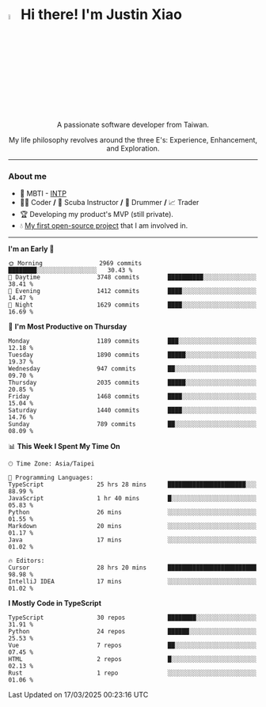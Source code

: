 # <img src="https://media.giphy.com/media/hvRJCLFzcasrR4ia7z/giphy.gif" width="5%">Hi there! I'm Justin Xiao
<p align="center">A passionate software developer from Taiwan.  </p>
<p align="center">My life philosophy revolves around the three E's: Experience, Enhancement, and Exploration.</p>

---
### About me
- 👀 MBTI - [INTP](https://www.16personalities.com/intp-personality)
- 👨‍💻 Coder **/** 🤿 Scuba Instructor **/** 🥁 Drummer **/** 📈 Trader
- 🏆 Developing my product's MVP (still private).
- 💧 [My first open-source project](https://github.com/Game-as-a-Service/Game-Lobby-Web) that I am involved in.

---
<!--START_SECTION:waka-->
**I'm an Early 🐤** 

```text
🌞 Morning                2969 commits        ████████░░░░░░░░░░░░░░░░░   30.43 % 
🌆 Daytime                3748 commits        ██████████░░░░░░░░░░░░░░░   38.41 % 
🌃 Evening                1412 commits        ████░░░░░░░░░░░░░░░░░░░░░   14.47 % 
🌙 Night                  1629 commits        ████░░░░░░░░░░░░░░░░░░░░░   16.69 % 
```
📅 **I'm Most Productive on Thursday** 

```text
Monday                   1189 commits        ███░░░░░░░░░░░░░░░░░░░░░░   12.18 % 
Tuesday                  1890 commits        █████░░░░░░░░░░░░░░░░░░░░   19.37 % 
Wednesday                947 commits         ██░░░░░░░░░░░░░░░░░░░░░░░   09.70 % 
Thursday                 2035 commits        █████░░░░░░░░░░░░░░░░░░░░   20.85 % 
Friday                   1468 commits        ████░░░░░░░░░░░░░░░░░░░░░   15.04 % 
Saturday                 1440 commits        ████░░░░░░░░░░░░░░░░░░░░░   14.76 % 
Sunday                   789 commits         ██░░░░░░░░░░░░░░░░░░░░░░░   08.09 % 
```


📊 **This Week I Spent My Time On** 

```text
🕑︎ Time Zone: Asia/Taipei

💬 Programming Languages: 
TypeScript               25 hrs 28 mins      ██████████████████████░░░   88.99 % 
JavaScript               1 hr 40 mins        █░░░░░░░░░░░░░░░░░░░░░░░░   05.83 % 
Python                   26 mins             ░░░░░░░░░░░░░░░░░░░░░░░░░   01.55 % 
Markdown                 20 mins             ░░░░░░░░░░░░░░░░░░░░░░░░░   01.17 % 
Java                     17 mins             ░░░░░░░░░░░░░░░░░░░░░░░░░   01.02 % 

🔥 Editors: 
Cursor                   28 hrs 20 mins      █████████████████████████   98.98 % 
IntelliJ IDEA            17 mins             ░░░░░░░░░░░░░░░░░░░░░░░░░   01.02 % 
```

**I Mostly Code in TypeScript** 

```text
TypeScript               30 repos            ████████░░░░░░░░░░░░░░░░░   31.91 % 
Python                   24 repos            ██████░░░░░░░░░░░░░░░░░░░   25.53 % 
Vue                      7 repos             ██░░░░░░░░░░░░░░░░░░░░░░░   07.45 % 
HTML                     2 repos             █░░░░░░░░░░░░░░░░░░░░░░░░   02.13 % 
Rust                     1 repo              ░░░░░░░░░░░░░░░░░░░░░░░░░   01.06 % 
```




 Last Updated on 17/03/2025 00:23:16 UTC
<!--END_SECTION:waka-->
